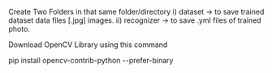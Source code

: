 Create Two Folders in that same folder/directory
i) dataset -> to save trained dataset data files [.jpg] images.
ii) recognizer -> to save .yml files of trained photo.

Download OpenCV Library using this command 

pip install opencv-contrib-python --prefer-binary
